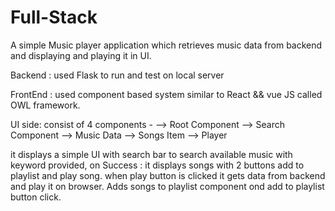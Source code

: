 # Full-Stack

A simple Music player application which retrieves music data from backend and displaying and playing it in UI.

Backend : used Flask to run and test on local server

FrontEnd : used component based system similar to React && vue JS called OWL framework.

UI side:
consist of 4 components -
			--> Root Component
			--> Search Component
			--> Music Data
			--> Songs Item
			--> Player

it displays a simple UI with search bar to search available music with keyword provided,
on Success : it displays songs with 2 buttons add to playlist and play song.
when play button is clicked it gets data from backend and play it on browser.
Adds songs to playlist component ond add to playlist button click.
